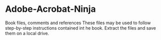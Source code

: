 # Adobe-Acrobat-Ninja
Book files, comments and references
These files may be used to follow step-by-step instructions contained int he book. Extract the files and save them on a local drive.
